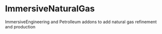 # ImmersiveNaturalGas
ImmersiveEngineering and Petrolleum addons to add natural gas refinement and production

